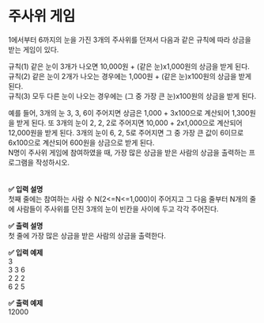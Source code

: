 # 주사위 게임  

1에서부터 6까지의 눈을 가진 3개의 주사위를 던져서 다음과 같은 규칙에 따라 상금을 받는 게임이 있다.  
  
규칙(1) 같은 눈이 3개가 나오면 10,000원 + (같은 눈)x1,000원의 상금을 받게 된다.  
규칙(2) 같은 눈이 2개가 나오는 경우에는 1,000원 + (같은 눈)x100원의 상금을 받게 된다.  
규칙(3) 모두 다른 눈이 나오는 경우에는 (그 중 가장 큰 눈)x100원의 상금을 받게 된다.  
  
예를 들어, 3개의 눈 3, 3, 6이 주어지면 상금은 1,000 + 3x100으로 계산되어 1,300원을 받게 된다. 또 3개의 눈이 2, 2, 2로 주어지면 10,000 + 2x1,000으로 계산되어 12,000원을 받게 된다. 3개의 눈이 6, 2, 5로 주어지면 그 중 가장 큰 값이 6이므로 6x100으로 계산되어 600원을 상금으로 받게 된다.  
N명이 주사위 게임에 참여하였을 때, 가장 많은 상금을 받은 사람의 상금을 출력하는 프로그램을 작성하시오.  
<br>
<br>
**✅ 입력 설명**  
첫째 줄에는 참여하는 사람 수 N(2<=N<=1,000)이 주어지고 그 다음 줄부터 N개의 줄에 사람들이 주사위를 던진 3개의 눈이 빈칸을 사이에 두고 각각 주어진다.  
  
**✅ 출력 설명**  
첫 줄에 가장 많은 상금을 받은 사람의 상금을 출력한다.     
  
**✅ 입력 예제**  
3  
3 3 6  
2 2 2  
6 2 5  
  
**✅ 출력 예제**  
12000  

